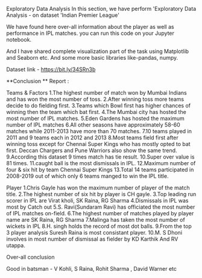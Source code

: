 Exploratory Data Analysis 
In this section, we have perform 'Exploratory Data Analysis - on dataset 'Indian Premier League'

We have found here over-all information about the player as well as performance in IPL matches. you can run this code on your Jupyter notebook.

And I have shared complete visualization part of the task using Matplotlib and Seaborn etc. And some more basic libraries like-pandas, numpy.

Dataset link - https://bit.ly/34SRn3b

**Conclusion ** Report :

Teams & Factors 
1.The highest number of match won by Mumbai Indians and has won the most number of toss. 
2.After winning toss more teams decide to do fielding first. 
3.Teams which Bowl first has higher chances of winning then the team which bat first. 
4.The Mumbai city has hosted the most number of IPL matches. 
5.Eden Gardens has hosted the maximum number of IPL matches 
6.All other seasons have approximately 58-60 matches while 2011-2013 have more than 70 matches. 
7.10 teams played in 2011 and 9 teams each in 2012 and 2013 
8.Most teams field first after winning toss except for Chennai Super Kings who has mostly opted to bat first. Deccan Chargers and Pune Warriors also show the same trend. 
9.According this dataset 9 times match has tie result.
10.Super over value is 81 times. 
11.caught ball is the most dismissals in IPL.
12.Maximum number of four & six hit by team Chennai Super Kings 
13.Total 14 teams participated in 2008-2019 out of which only 6 teams manged to win the IPL title.

Player 1.Chris Gayle has won the maximum number of player of the match title. 2.The highest number of six hit by player is CH gayle. 3.Top leading run scorer in IPL are Virat kholi, SK Raina, RG Sharma 4.Dismissals in IPL was most by Catch out 5.S. Ravi(Sundaram Ravi) has officiated the most number of IPL matches on-field. 6.The highest number of matches played by player name are SK Raina, RG Sharma 7.Malinga has taken the most number of wickets in IPL 8.H. singh holds the record of most dot balls. 9.From the top 3 player analysis Suresh Raina is most consistant player. 10.M. S Dhoni involves in most number of dismissal as fielder by KD Karthik And RV utappa.

Over-all conclusion

Good in batsman - V Kohli, S Raina, Rohit Sharma , David Warner etc
